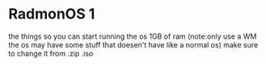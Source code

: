 # RadmonOS 1
 the things so you can start running the os 1GB of ram (note:only use a WM the os may have some stuff that doesen't have like a normal os) 
make sure to change it from .zip .iso
